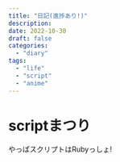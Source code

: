 ```yaml
---
title: "日記(進捗あり!)"
description:
date: 2022-10-30
draft: false
categories:
  - "diary"
tags:
  - "life"
  - "script"
  - "anime"
---
```


# scriptまつり

やっぱスクリプトはRubyっしょ!
